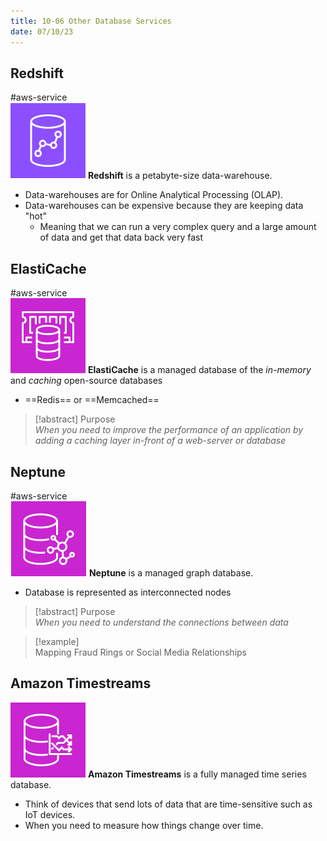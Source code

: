 ```yaml
---
title: 10-06 Other Database Services
date: 07/10/23
---
```


## Redshift

\#aws-service   
![35](../../images/icons/Redshift_Icon.png) **Redshift** is a petabyte-size data-warehouse. 

* Data-warehouses are for Online Analytical Processing (OLAP).
* Data-warehouses can be expensive because they are keeping data "hot"
  * Meaning that we can run a very complex query and a large amount of data and get that data back very fast

## ElastiCache

\#aws-service   
![35](../../images/icons/ElastiCache_Icon.png)  **ElastiCache** is a managed database of the *in-memory* and *caching* open-source databases

* ==Redis== or ==Memcached==

 > 
 > \[!abstract\] Purpose  
 > *When you need to improve the performance of an application by adding a caching layer in-front of a web-server or database*

## Neptune

\#aws-service   
![35](../../images/icons/Neptune_Icon.png) **Neptune** is a managed graph database. 

* Database is represented as interconnected nodes

 > 
 > \[!abstract\] Purpose  
 > *When you need to understand the connections between data*

 > 
 > \[!example\]  
 > Mapping Fraud Rings or Social Media Relationships

## Amazon Timestreams

![35](../../images/icons/Timestream_Icon.png)  **Amazon Timestreams** is a fully managed time series database. 

* Think of devices that send lots of data that are time-sensitive such as IoT devices.
* When you need to measure how things change over time.
